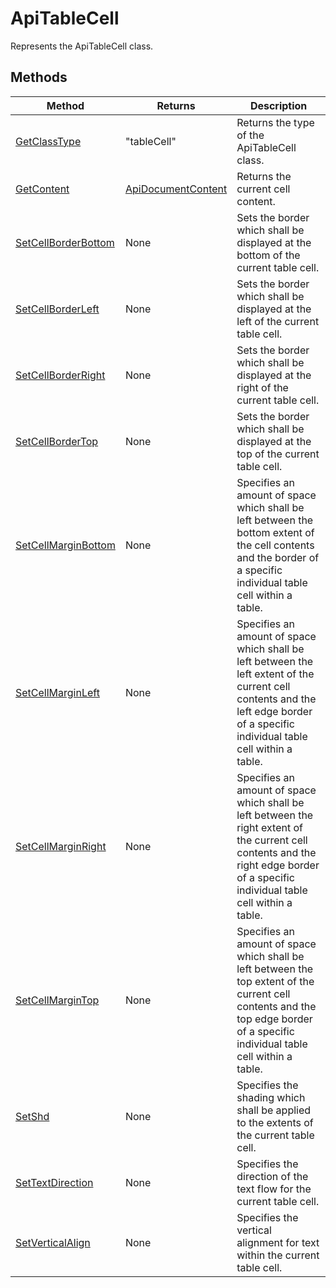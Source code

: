 # ApiTableCell

Represents the ApiTableCell class.


## Methods

| Method | Returns | Description |
| ------ | ------- | ----------- |
| [GetClassType](./Methods/GetClassType.md) | "tableCell" | Returns the type of the ApiTableCell class. |
| [GetContent](./Methods/GetContent.md) | [ApiDocumentContent](../ApiDocumentContent/ApiDocumentContent.md) | Returns the current cell content. |
| [SetCellBorderBottom](./Methods/SetCellBorderBottom.md) | None | Sets the border which shall be displayed at the bottom of the current table cell. |
| [SetCellBorderLeft](./Methods/SetCellBorderLeft.md) | None | Sets the border which shall be displayed at the left of the current table cell. |
| [SetCellBorderRight](./Methods/SetCellBorderRight.md) | None | Sets the border which shall be displayed at the right of the current table cell. |
| [SetCellBorderTop](./Methods/SetCellBorderTop.md) | None | Sets the border which shall be displayed at the top of the current table cell. |
| [SetCellMarginBottom](./Methods/SetCellMarginBottom.md) | None | Specifies an amount of space which shall be left between the bottom extent of the cell contents and the border of a specific individual table cell within a table. |
| [SetCellMarginLeft](./Methods/SetCellMarginLeft.md) | None | Specifies an amount of space which shall be left between the left extent of the current cell contents and the left edge border of a specific individual table cell within a table. |
| [SetCellMarginRight](./Methods/SetCellMarginRight.md) | None | Specifies an amount of space which shall be left between the right extent of the current cell contents and the right edge border of a specific individual table cell within a table. |
| [SetCellMarginTop](./Methods/SetCellMarginTop.md) | None | Specifies an amount of space which shall be left between the top extent of the current cell contents and the top edge border of a specific individual table cell within a table. |
| [SetShd](./Methods/SetShd.md) | None | Specifies the shading which shall be applied to the extents of the current table cell. |
| [SetTextDirection](./Methods/SetTextDirection.md) | None | Specifies the direction of the text flow for the current table cell. |
| [SetVerticalAlign](./Methods/SetVerticalAlign.md) | None | Specifies the vertical alignment for text within the current table cell. |
